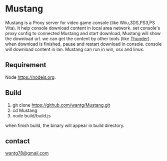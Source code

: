 Mustang
=======
Mustang is a Proxy server for video game console (like Wiiu,3DS,PS3,PS Vita).
It help console download content in local area network.
set console's proxy config to connected Mustang and start download, Mustang will show the download url.
we can get the content by other tools (like [Thunder](http://dl.xunlei.com)).
when download is finished, pause and restart download in console.
console will download content in lan.
Mustang can run in win, osx and linux.

## Requirement
Node
<https://nodejs.org>.

## Build
1. git clone https://github.com/wantg/Mustang.git
2. cd Mustang
3. node build/build.js

when finish build, the binary will appear in build directory.

## contact
wantg78@gmail.com